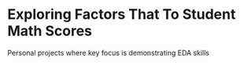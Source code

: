 # Exploring Factors That To Student Math Scores
Personal projects where key focus is demonstrating EDA skills
